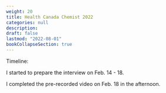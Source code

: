 ```yaml
---
weight: 20
title: Health Canada Chemist 2022
categories: null
description: 
draft: false
lastmod: "2022-08-01"
bookCollapseSection: true
---
```


Timeline:  

I started to prepare the interview on Feb. 14 - 18.  

I completed the pre-recorded video on Feb. 18 in the afternoon.